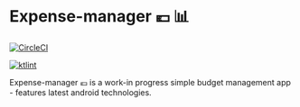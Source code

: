 # Expense-manager :euro: :bar_chart:

[![CircleCI](https://circleci.com/gh/godixyz/Expense-manager/tree/master.svg?style=shield)](https://circleci.com/gh/godixyz/Expense-manager/tree/master)

[![ktlint](https://img.shields.io/badge/code%20style-%E2%9D%A4-FF4081.svg)](https://ktlint.github.io/)

Expense-manager :euro: is a work-in progress simple budget management app - features latest android technologies.
